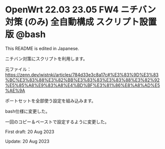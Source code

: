 # OpenWrt 22.03 23.05 FW4 ニチバン対策 (のみ) 全自動構成 スクリプト設置版 @bash
This README is edited in Japanese.

ニチバン対策にスクリプトを利用します。

元ファイル： https://zenn.dev/wistnki/articles/784d33e3c8a17c#%E3%83%9D%E3%83%BC%E3%83%88%E3%82%BB%E3%83%83%E3%83%88%E3%82%92%E5%85%A8%E9%83%A8%E4%BD%BF%E3%81%86%E8%A8%AD%E5%AE%9A

ポートセットを全部使う設定を組み込みます。

bash仕様に変更した。

一回のコピー＆ペーストで設定するように変更した。

First draft: 20 Aug 2023

Update: 20 Aug 2023
